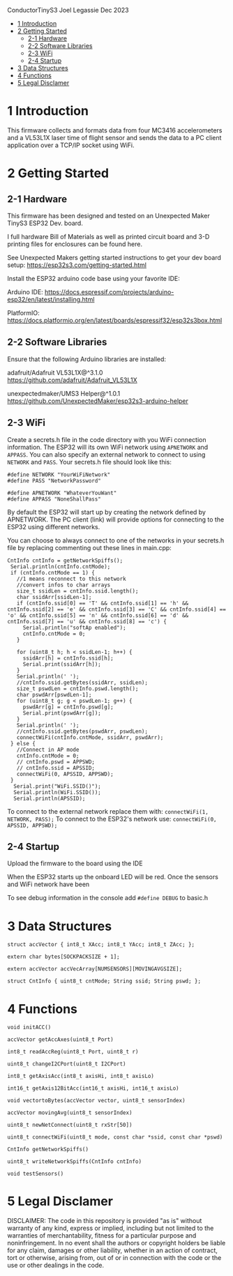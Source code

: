 ConductorTinyS3
Joel Legassie
Dec 2023
- [1 Introduction](#1-introduction)
- [2 Getting Started](#2-getting-started)
  - [2-1 Hardware](#2-1-hardware)
  - [2-2 Software Libraries](#2-2-software-libraries)
  - [2-3 WiFi](#2-3-wifi)
  - [2-4 Startup](#2-4-startup)
- [3 Data Structures](#3-data-structures)
- [4 Functions](#4-functions)
- [5 Legal Disclamer](#5-legal-disclamer)



# 1 Introduction
This firmware collects and formats data from four MC3416 accelerometers and a VL53L1X laser time of flight sensor and sends the data to a PC client application over a TCP/IP socket using WiFi.

# 2 Getting Started

## 2-1 Hardware
This firmware has been designed and tested on an Unexpected Maker TinyS3 ESP32 Dev. board. 

I full hardware Bill of Materials as well as printed circuit board and 3-D printing files for enclosures can be found here.

See Unexpected Makers getting started instructions to get your dev board setup: https://esp32s3.com/getting-started.html

Install the ESP32 arduino code base using your favorite IDE:
	
  Arduino IDE: https://docs.espressif.com/projects/arduino-esp32/en/latest/installing.html
	
  PlatformIO: https://docs.platformio.org/en/latest/boards/espressif32/esp32s3box.html

## 2-2 Software Libraries
Ensure that the following Arduino libraries are installed:
	
  adafruit/Adafruit VL53L1X@^3.1.0   https://github.com/adafruit/Adafruit_VL53L1X
	
  unexpectedmaker/UMS3 Helper@^1.0.1 https://github.com/UnexpectedMaker/esp32s3-arduino-helper

## 2-3 WiFi
Create a secrets.h file in the code directory with you WiFi connection information. The ESP32 will its own WiFi network using `APNETWORK` and `APPASS`. You can also specify an external network to connect to using `NETWORK` and `PASS`. Your secrets.h file should look like this:

```
#define NETWORK "YourWiFiNetwork"
#define PASS "NetworkPassword"

#define APNETWORK "WhateverYouWant"
#define APPASS "NoneShallPass"
```

By default the ESP32 will start up by creating the network defined by APNETWORK. The PC client (link) will provide options for connecting to the ESP32 using different networks. 

You can choose to always connect to one of the networks in your secrets.h file by replacing commenting out these lines in main.cpp:

 ```
 CntInfo cntInfo = getNetworkSpiffs();
  Serial.println(cntInfo.cntMode);
  if (cntInfo.cntMode == 1) {
    //1 means reconnect to this network
    //convert infos to char arrays
    size_t ssidLen = cntInfo.ssid.length();
    char ssidArr[ssidLen-1];
    if (cntInfo.ssid[0] == 'T' && cntInfo.ssid[1] == 'h' && cntInfo.ssid[2] == 'e' && cntInfo.ssid[3] == 'C' && cntInfo.ssid[4] == 'o' && cntInfo.ssid[5] == 'n' && cntInfo.ssid[6] == 'd' && cntInfo.ssid[7] == 'u' && cntInfo.ssid[8] == 'c') {
      Serial.println("softAp enabled");
      cntInfo.cntMode = 0;
    }

    for (uint8_t h; h < ssidLen-1; h++) {
      ssidArr[h] = cntInfo.ssid[h];
      Serial.print(ssidArr[h]);
    } 
    Serial.println(' ');
    //cntInfo.ssid.getBytes(ssidArr, ssidLen);
    size_t pswdLen = cntInfo.pswd.length();
    char pswdArr[pswdLen-1]; 
    for (uint8_t g; g < pswdLen-1; g++) {
      pswdArr[g] = cntInfo.pswd[g];
      Serial.print(pswdArr[g]);
    } 
    Serial.println(' ');
    //cntInfo.ssid.getBytes(pswdArr, pswdLen);
    connectWiFi(cntInfo.cntMode, ssidArr, pswdArr);
  } else {
    //Connect in AP mode
    cntInfo.cntMode = 0;
    // cntInfo.pswd = APPSWD;
    // cntInfo.ssid = APSSID;
    connectWiFi(0, APSSID, APPSWD);
  }
   Serial.print("WiFi.SSID()");
   Serial.println(WiFi.SSID());
   Serial.println(APSSID);
 ```

To connect to the external network replace them with: 
	`connectWiFi(1, NETWORK, PASS);`
To connect to the ESP32's network use:
	`connectWiFi(0, APSSID, APPSWD);`

## 2-4 Startup
Upload the firmware to the board using the IDE

When the ESP32 starts up the onboard LED will be red. Once the sensors and WiFi network have been 

To see debug information in the console add `#define DEBUG` to basic.h


# 3 Data Structures

`struct accVector {
    int8_t XAcc;
    int8_t YAcc;
    int8_t ZAcc;
};`

`extern char bytes[SOCKPACKSIZE + 1];`

`extern accVector accVecArray[NUMSENSORS][MOVINGAVGSIZE];`

`struct CntInfo {
    uint8_t cntMode;
    String ssid;
    String pswd;
};`

# 4 Functions

 `void initACC()`

 `accVector getAccAxes(uint8_t Port)`

 `int8_t readAccReg(uint8_t Port, uint8_t r)`

 `uint8_t changeI2CPort(uint8_t I2CPort)`

 `int8_t getAxisAcc(int8_t axisHi, int8_t axisLo)`

 `int16_t getAxis12BitAcc(int16_t axisHi, int16_t axisLo)`

 `void vectortoBytes(accVector vector, uint8_t sensorIndex)`

 `accVector movingAvg(uint8_t sensorIndex)`

 `uint8_t newNetConnect(uint8_t rxStr[50])`

 `uint8_t connectWiFi(uint8_t mode, const char *ssid, const char *pswd)`

 `CntInfo getNetworkSpiffs()`

 `uint8_t writeNetworkSpiffs(CntInfo cntInfo)`

 `void testSensors()`

 # 5 Legal Disclamer
DISCLAIMER: The code in this repository is provided "as is" without warranty of any kind, express or implied, including but not limited to the warranties of merchantability, fitness for a particular purpose and noninfringement. In no event shall the authors or copyright holders be liable for any claim, damages or other liability, whether in an action of contract, tort or otherwise, arising from, out of or in connection with the code or the use or other dealings in the code.
